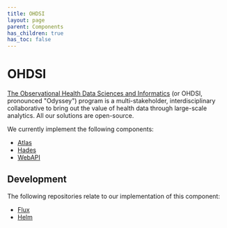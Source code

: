 ```yaml
---
title: OHDSI
layout: page
parent: Components
has_children: true
has_toc: false
---
```


# OHDSI 
[The Observational Health Data Sciences and Informatics](https://www.ohdsi.org/)  (or OHDSI, pronounced "Odyssey") program is a multi-stakeholder, interdisciplinary collaborative to bring out the value of health data through large-scale analytics. All our solutions are open-source.

We currently implement the following components:
* [Atlas](./OHDSI/Atlas.md)
* [Hades](./OHDSI/Hades.md)
* [WebAPI](./OHDSI/WebAPI.md)

## Development
The following repositories relate to our implementation of this component:
* [Flux](https://github.com/lsc-sde/iac-flux-ohdsi)
* [Helm](https://github.com/lsc-sde/iac-helm-ohdsi)
